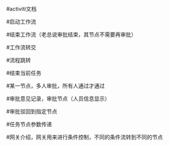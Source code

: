 #activiti文档

#启动工作流


#结束工作流（老总说审批结束，其节点不需要再审批）


#工作流转交


#流程跳转


#结束当前任务


#某一节点，多人审批，所有人通过才通过

#审批意见记录，审批节点（人员信息显示）


#审批驳回到指定节点


#任务节点参数传递


#网关介绍，网关用来进行条件控制，不同的条件流转到不同的节点
